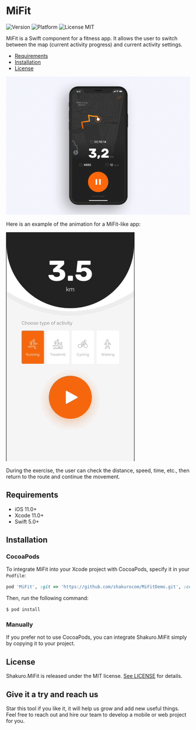 <br><br>
# MiFit
![Version](https://img.shields.io/badge/version-1.0.0-blue.svg)
![Platform](https://img.shields.io/badge/platform-iOS-lightgrey.svg)
![License MIT](https://img.shields.io/badge/license-MIT-green.svg)

MiFit is a Swift component for a fitness app. It allows the user to switch between the map (current activity progress) and current activity settings. 

- [Requirements](#requirements)
- [Installation](#installation)
- [License](#license)

![](Resources/transition-navigation.gif)

Here is an example of the animation for a MiFit-like app:

![](Resources/extendedScreen.gif)

During the exercise, the user can check the distance, speed, time, etc., then return to the route and continue the movement. 

## Requirements

- iOS 11.0+
- Xcode 11.0+
- Swift 5.0+

## Installation

### CocoaPods

To integrate MiFit into your Xcode project with CocoaPods, specify it in your `Podfile`:

```ruby
pod 'MiFit', :git => 'https://github.com/shakurocom/MiFitDemo.git', :commit => 29c0f8f09e90f85f0ecee2e4d5963b0bfe069682
```

Then, run the following command:

```bash
$ pod install
```

### Manually

If you prefer not to use CocoaPods, you can integrate Shakuro.MiFit simply by copying it to your project.

## License

Shakuro.MiFit is released under the MIT license. [See LICENSE](https://github.com/shakurocom/ScrollableTabs/blob/master/LICENSE.md) for details.

## Give it a try and reach us

Star this tool if you like it, it will help us grow and add new useful things. 
Feel free to reach out and hire our team to develop a mobile or web project for you.


